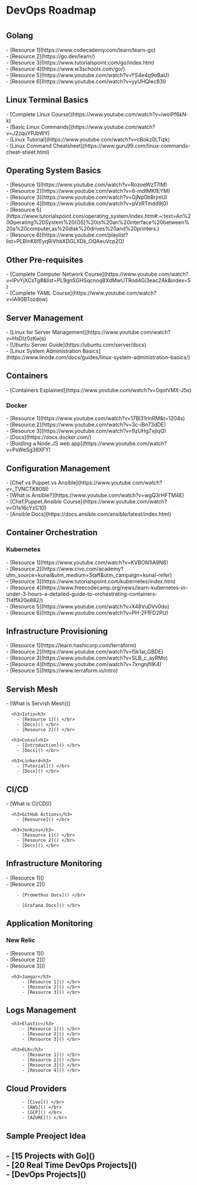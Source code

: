 <h1>DevOps Roadmap<h1>
  
  <h2>Golang</h2>
    - [Resource 1](https://www.codecademy.com/learn/learn-go) </br>
    - [Resource 2](https://go.dev/learn/) </br>
    - [Resource 3](https://www.tutorialspoint.com/go/index.htm) </br>
    - [Resource 4](https://www.w3schools.com/go/) </br>
    - [Resource 5](https://www.youtube.com/watch?v=YS4e4q9oBaU) </br>
    - [Resource 6](https://www.youtube.com/watch?v=yyUHQIec83I) </br>
  
  <h2>Linux Terminal Basics</h2>
    - [Complete Linux Course](https://www.youtube.com/watch?v=iwolPf6kN-k) </br>
    - [Basic Linux Commands](https://www.youtube.com/watch?v=J2zquYPJbWY) </br>
    - [Linux Tutorial](https://www.youtube.com/watch?v=cBokz0LTizk) </br>
    - [Linux Command Cheatsheet](https://www.guru99.com/linux-commands-cheat-sheet.html) </br>
    
  <h2>Operating System Basics</h2> 
    - [Resource 1](https://www.youtube.com/watch?v=RozoeWzT7IM) </br>
    - [Resource 2](https://www.youtube.com/watch?v=6-mdtMKfEYM) </br>
    - [Resource 3](https://www.youtube.com/watch?v=GjNp0bBrjmU) </br>
    - [Resource 4](https://www.youtube.com/watch?v=pVzRTmdd9j0) </br>
    - [Resource 5](https://www.tutorialspoint.com/operating_system/index.htm#:~:text=An%20Operating%20System%20(OS)%20is%20an%20interface%20between%20a%20computer,as%20disk%20drives%20and%20printers.) </br>
    - [Resource 6](https://www.youtube.com/playlist?list=PLBlnK6fEyqRiVhbXDGLXDk_OQAeuVcp2O) </br>
  
  <h2>Other Pre-requisites</h2>
    - [Complete Computer Network Course](https://www.youtube.com/watch?v=IPvYjXCsTg8&list=PL9gnSGHSqcnoqBXdMwUTRod4Gi3eac2Ak&index=5) </br>
    - [Complete YAML Course](https://www.youtube.com/watch?v=IA90BTozdow) </br>
    
  <h2>Server Management</h2>
    - [Linux for Server Management](https://www.youtube.com/watch?v=HsDIz0zKwjs) </br>
    - [Ubuntu Server Guide](https://ubuntu.com/server/docs) </br>
    - [Linux System Administration Basics](https://www.linode.com/docs/guides/linux-system-administration-basics/) </br>
   
  <h2>Containers</h2>
    - [Containers Explained](https://www.youtube.com/watch?v=0qotVMX-J5s) </br>
      <h3>Docker</h3>
      - [Resource 1](https://www.youtube.com/watch?v=17Bl31rlnRM&t=1204s)</br>
      - [Resource 2](https://www.youtube.com/watch?v=3c-iBn73dDE)</br>
      - [Resource 3](https://www.youtube.com/watch?v=9zUHg7xjIqQ)</br>
      - [Docs](https://docs.docker.com/) </br>
      - [Buidling a Node.JS web app](https://www.youtube.com/watch?v=PsWeSg38XFY) </br>

  <h2>Configuration Management</h2>
      - [Chef vs Puppet vs Ansible](https://www.youtube.com/watch?v=_TVNCTK808I) </br>
      - [What is Ansible?](https://www.youtube.com/watch?v=wgQ3rHFTM4E) </br>
      - [Chef,Puppet,Ansible Course](https://www.youtube.com/watch?v=O1s16cYzC10) </br>
      - [Ansible Docs](https://docs.ansible.com/ansible/latest/index.html) </br>
      
  <h2>Container Orchestration</h2>
      <h3>Kubernetes</h3>
      - [Resource 1](https://www.youtube.com/watch?v=KVBON1lA9N8) </br>
      - [Resource 2](https://www.civo.com/academy?utm_source=kunal&utm_medium=Staff&utm_campaign=kunal-refer) </br>
      - [Resource 3](https://www.tutorialspoint.com/kubernetes/index.htm) </br>
      - [Resource 4](https://www.freecodecamp.org/news/learn-kubernetes-in-under-3-hours-a-detailed-guide-to-orchestrating-containers-114ff420e882/) </br>
      - [Resource 5](https://www.youtube.com/watch?v=X48VuDVv0do) </br>
      - [Resource 6](https://www.youtube.com/watch?v=PH-2FfFD2PU) </br>
      
   <h2>Infrastructure  Provisioning</h2>  
      - [Resource 1](https://learn.hashicorp.com/terraform) </br>
      - [Resource 2](https://www.youtube.com/watch?v=l5k1ai_GBDE) </br>
      - [Resource 3](https://www.youtube.com/watch?v=SLB_c_ayRMo) </br>
      - [Resource 4](https://www.youtube.com/watch?v=7xngnjfIlK4) </br>
      - [Resource 5](https://www.terraform.io/intro) </br>
      
   <h2>Servish Mesh</h2> 
      - [What is Servish Mesh]() </br>
       
      <h3>Istio<h3>
        - [Resource 1]() </br>
        - [Docs]() </br>
        - [Resource 2]() </br>
      
      <h3>Consul<h3>
        - [Introduction]() </br>
        - [Docs]() </br>
        
      <h3>Linkerd<h3>
        - [Tutorial]() </br>
        - [Docs]() </br>
        
   <h2>CI/CD</h3>
        - [What is CI/CD]() </br>
        
      <h3>GitHub Actions</h3>
        - [Reosurce]() </br>
        
      <h3>Jenkins</h3>
        - [Resource 1]() </br>
        - [Resource 2]() </br>
        - [Docs]() </br>
        
   <h2>Infrastructure Monitoring</h2>
        - [Resource 1]() </br>
        - [Resource 2]() </br>
        
        - [Promethus Docs]() </br>
         
        - [Grafana Docs]() </br>
          
   <h2>Application Monitoring</h2>
      <h3>New Relic</h3>
          - [Resource 1]() </br>
          - [Resource 2]() </br>
          - [Resource 3]() </br>
      
      <h3>Jaegar</h3>
          - [Resource 1]() </br>
          - [Resource 2]() </br>
          - [Resource 3]() </br>
       
   <h2>Logs Management</h2>
       
      <h3>Elastic</h3>
          - [Resource 1]() </br>
          - [Resource 2]() </br>
          - [Resource 3]() </br>
    
      <h3>ELK</h3>
          - [Resource 1]() </br>
          - [Resource 2]() </br>
          - [Resource 3]() </br>
          - [Resource 4]() </br>

  <h2>Cloud Providers</h2>
          
          - [Civo]() </br>
          - [AWS]() </br>
          - [GCP]() </br>
          - [AZURE]() </br>
          
  <h2>Sample Preoject Idea<h2>
          - [15 Projects with Go]() </br>
          - [20 Real Time DevOps Projects]() </br>
          - [DevOps Projects]() </br>
